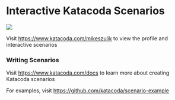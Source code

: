 # Interactive Katacoda Scenarios

[![](http://shields.katacoda.com/katacoda/mikeszulik/count.svg)](https://www.katacoda.com/mikeszulik "Get your profile on Katacoda.com")

Visit https://www.katacoda.com/mikeszulik to view the profile and interactive scenarios

### Writing Scenarios
Visit https://www.katacoda.com/docs to learn more about creating Katacoda scenarios

For examples, visit https://github.com/katacoda/scenario-example
